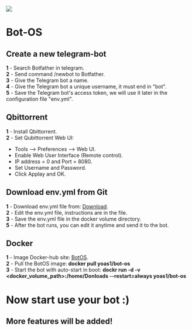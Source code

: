 ![](https://visitor-badge.glitch.me/badge?page_id=Yoas1.BotOs)
# Bot-OS
## Create a new telegram-bot ##
**1** - Search Botfather in telegram. <br />
**2** - Send command /newbot to Botfather. <br />
**3** - Give the Telegram bot a name. <br />
**4** - Give the Telegram bot a unique username, it must end in "bot". <br />
**5** - Save the Telegram bot's access token, we will use it later in the configuration file "env.yml". <br />

## Qbittorrent
**1** - Install Qbittorrent. <br />
**2** - Set Qubittorrent Web UI: <br />
  - Tools --> Preferences --> Web UI. <br />
  - Enable Web User Interface (Remote control). <br />
  - IP address = 0 and Port = 8080. <br />
  - Set Username and Password. <br />
  - Click Applay and OK. <br />

## Download env.yml from Git
**1** - Download env.yml file from: [Download](https://github.com/Yoas1/BotOS). <br />
**2** - Edit the env.yml file, instructions are in the file. <br />
**3** - Save the env.yml file in the docker volume directory. <br />
**5** - After the bot runs, you can edit it anytime and send it to the bot. <br />

## Docker
**1** - Image Docker-hub site: [BotOS](https://hub.docker.com/r/yoas1/bot-os). <br />
**2** - Pull the BotOS image: **__docker pull yoas1/bot-os__** <br />
**3** - Start the bot with auto-start in boot: **dockr run -d -v <docker_volume_path>:/home/Donloads --restart=always yoas1/bot-os**

# Now start use your bot :)
## More features will be added!
